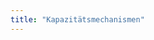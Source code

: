 ```yaml
---
title: "Kapazitätsmechanismen"
---
```


<!--

{{< timeline >}}

<!~~ ===================================== ENTSOE Policy Paper on CM =================================================================== ~~>

{{< timelineItem icon="comment" header="The role of Capacity Mechanisms to enable a secure and competitive energy transition" badge="16.04.2025" subheader="Von: ENTSO-E" >}}

<div style="margin-bottom: -1.5em;">
  <details>
    <summary><span style="cursor: pointer; font-weight: 500;">Anzeigen: <u>Zusammenfassung</u></span></summary>
  <blockquote>
  Das ENTSO-E-Positionspapier diskutiert die Rolle von Kapazitätsmechanismen (KMs) in Europa. Kapazitätsmechanismen, die früher als temporäre Lösungen galten, werden nun als potenzielle strukturelle Bestandteile der Strommärkte betrachtet. Das Papier skizziert zentrale Gestaltungsprinzipien für effektive KMs. Es betont außerdem die Bedeutung grenzüberschreitender Teilnahme und Koordination der Übertragungsnetzbetreiber (TSOs). ENTSO-E formuliert Empfehlungen an politische Entscheidungstäger, um KMs mit übergeordneten Zielen wie Dekarbonisierung und Marktintegration in Einklang zu bringen.
  </blockquote>
</details>

<details>
    <summary><span style="cursor: pointer; font-weight: 500;">Anzeigen: <u>Weitere Informationen</u></span></summary>
    <ul>
     <li><a href="https://www.entsoe.eu/2025/04/16/entso-e-paper-on-the-role-of-capacity-mechanisms-to-enable-a-secure-and-competitive-energy-transition/" target="_blank">ENTSO-E Paper on the role of Capacity Mechanisms to enable a secure and competitive energy transition</a></li>
    </ul>
  </details>
   <a href="https://eepublicdownloads.blob.core.windows.net/public-cdn-container/clean-documents/Publications/Position%20papers%20and%20reports/2025/entso-e_pp_capacity_mechanisms_250415.pdf" class="bg-primary-100 dark:bg-primary-300 rounded-md font-semibold text-center text-neutral-800 dark:text-neutral-800" style="display: block; width: 100%; margin-top: 1.5em" target="_blank">Gesamte Studie hier lesen!</a>
</div>

{{< /timelineItem >}}
<!~~ ===================================== Studie Kapazitätsmarkt Österrreich =================================================================== ~~>

{{< timelineItem icon="comment" header="Studie Kapazitätsmarkt Österreich" badge="14.04.2025" subheader="Von: Fraunhofer ISI">}}

<div style="margin-bottom: -1.5em;">
  <details>
    <summary><span style="cursor: pointer; font-weight: 500;">Anzeigen: <u>Zusammenfassung</u></span></summary>
    <blockquote>
    Die Studie analysiert die Notwendigkeit und Ausgestaltung eines Kapazitätsmechanismus für den österreichischen Strommarkt. Die Autoren schlagen einen kombinierten Kapazitätsmarkt vor, der zentrale und dezentrale Elemente integriert, um Versorgungssicherheit und Investitionsanreize zu gewährleisten. 
    <blockquote>
  </details>

  <details>
    <summary><span style="cursor: pointer; font-weight: 500;">Anzeigen: <u>Weitere Informationen</u></span></summary>
    <ul>
      <li><a href="https://positionen.wienenergie.at/studien/kapazitaetsmarkt-studie/" target="_blank">Ein kombinierter Kapazitätsmarkt für Österreich</a></li>
      <li><a href="https://positionen.wienenergie.at/blog/nachbericht-11-energiewirtschaftliches-kolloquium/" target="_blank">Nachbericht zum 11. Energiewirtschaftlichen Kolloquium der Wien Energie</a></li>
    </ul>
  </details>

  <a href="https://positionen.wienenergie.at/wp-content/uploads/2025/05/Kapazitaetsmarkt-Oesterreich_Fraunhofer-ISI.pdf" class="bg-primary-100 dark:bg-primary-300 rounded-md font-semibold text-center text-neutral-800 dark:text-neutral-800" style="display: block; width: 100%; margin-top: 1.5em" target="_blank">Gesamte Studie hier lesen!</a>
</div>

{{< /timelineItem >}}
<!~~ ===================================== Studie Die Ausgestaltung der Absicherungspflicht =================================================================== ~~>
{{< timelineItem icon="comment" header="Die Ausgestaltung der Absicherungspflicht" badge="08.04.2025" subheader="Von: Connect Energy Economics">}}

<div style="margin-bottom: -1.5em;">
  <details>
    <summary><span style="cursor: pointer; font-weight: 500;">Anzeigen: <u>Zusammenfassung</u></span></summary>
    <blockquote>
    Im Auftrag des BNE Bundesverband neue Energiewirtschaft e.V., der DIHK Deutsche Industrie- und Handelskammer, Die Familienunternehmer e.V., der EEX European Energy Exchange AG, der VEA Bundesverband der Energie-Abnehmer e.V. und des ZVEI Verband der Elektro- und Digitalindustrie e.V. hat Connect Energy Economics eine konkrete Ausgestaltung der Absicherungspflicht erarbeitet. Die Absicherungspflicht wird dabei als Alternative zu einem Kapazitätsmarkt in Deutschland hervorgehoben. Sie soll bestehende Marktprozesse ergänzen, indem eine frühzeitige Absicherung der Stromnachfrage die Vorhaltung steuerbarer Leistung in einem technologieoffenen Wettbewerb anreizt.
    <blockquote>
  </details>

  <details>
    <summary><span style="cursor: pointer; font-weight: 500;">Anzeigen: <u>Weitere Informationen</u></span></summary>
    <ul>
      <li><a href="https://www.connect-ee.com/2025/04/08/studie-die-ausgestaltung-der-absicherungspflicht/" target="_blank">Studie: Die Ausgestaltung der Absicherungspflicht</a></li>
    </ul>
  </details>

  <a href="https://www.connect-ee.com/wp-content/uploads/2025/04/Connect_Ausgestaltung_der_Absicherungspflicht_2025.pdf" class="bg-primary-100 dark:bg-primary-300 rounded-md font-semibold text-center text-neutral-800 dark:text-neutral-800" style="display: block; width: 100%; margin-top: 1.5em" target="_blank">Gesamte Studie hier lesen!</a>
</div>

{{< /timelineItem >}}
<!~~ ===================================== Frontier Economics DE:Rückkehr SR in Markt =================================================================== ~~>

{{< timelineItem icon="comment" header="Kurzanalyse zum Beitrag von Reservekraftwerken im Strommarkt" badge="31.03.2025" subheader="Von: Frontier Economics" >}}
<div style="margin-bottom: -1.5em;">
  <details>
    <summary><span style="cursor: pointer; font-weight: 500;">Anzeigen: <u>Zusammenfassung</u></span></summary>
    <blockquote>
In dieser Präsentation von Frontier Economics wird die Idee der deutschen Bundesregierung analysiert, Kraftwerke in der Strategischen Reserve zur Stabilisierung der Strompreise einzusetzen. In der statischen Analyse zeigt sich eine Reduzierung der Großhandelsstrompreise um 4&nbsp;€/MWh im Jahresmittel. Gleichzeitig verdrängt bzw. ersetzt die Rückkehr der Kraftwerke aus der Strategischen Reserve Investitionen, die ansonsten getätigt worden wären. Die dynamische Analyse weist hingegen eine moderate Reduzierung der Strompreise um weniger als 1&nbsp;€/MWh auf, wobei sich die Preisveränderung vor allem auf die teuersten Stunden konzentriert.
    </blockquote>
  </details>
<a href="https://media.licdn.com/dms/document/media/v2/D4E1FAQHPTz0fEwjkJg/feedshare-document-pdf-analyzed/B4EZXsSkRnGwAY-/0/1743426051155?e=1749081600&v=beta&t=iaKW1qnlgIGrRdbx79oKR-B3EWJ-hrh3UFbAjtG_UKs" class="bg-primary-100 dark:bg-primary-300 rounded-md font-semibold text-center text-neutral-800 dark:text-neutral-800" style="display: block; width: 100%; margin-top: 1.5em" target="_blank">Gesamte Präsentation hier lesen!</a>
</div>

{{< /timelineItem >}}

<!~~ ===================================== Frontier Economics DR in CMs =================================================================== ~~>

{{< timelineItem icon="comment" header="Einbindung von dezentraler Flexibilität in einen integrierten Kapazitätsmarkt" badge="17.03.2025" subheader="Von: Frontier Economics" >}}
<div style="margin-bottom: -1.5em;">
  <details>
    <summary><span style="cursor: pointer; font-weight: 500;">Anzeigen: <u>Zusammenfassung</u></span></summary>
    <blockquote>
    Die Kurzstudie analysiert die Integration dezentraler Flexibilitäten wie Speicher und Lastmanagement in einen Integrierten Kapazitätsmarkt (IKM). Sie empfiehlt einen technologieoffenen Ansatz mit zentralen Ausschreibungen, um Investitionssicherheit zu gewährleisten und Flexibilitäten effizient einzubinden. Durch explizite Anreize in den Ausschreibungen sowie durch dynamische Umlagesysteme können dezentrale Flexibilitäten aktiviert werden. Internationale Erfahrungen zeigen, dass zentrale Märkte Flexibilität effektiv integrieren können, wenn geeignete Instrumente eingesetzt werden. 
    </blockquote>
  </details>
  <details>
  <summary><span style="cursor: pointer; font-weight: 500;">Anzeigen: <u>Weitere Informationen</u></span></summary>
  <ul>
    <li><a href="https://www.frontier-economics.com/de/de/nachrichten-einblicke/news/news-article-i21310-mittel-und-wege-zur-einbindung-von-dezentraler-flexibilitaet-in-einen-integrierten-kapazitaetsmarkt/#:~:text=In%20einer%20Studie%20f%C3%BCr%20den%20Bundesverband%20der%20Energie-,in%20einem%20integrierten%20Kapazit%C3%A4tsmarkt%20vielf%C3%A4ltig%20angereizt%20werden%20kann." target="_blank">Mittel und Wege zur Einbindung von dezentraler Flexibilität in einen integrierten Kapazitätsmarkt</a></li>
    <li><a href="https://www.bdew.de/service/publikationen/einbindung-dezentraler-flexibilitaet-in-einen-integrierten-kapazitaetsmarkt/" target="_blank">Einbindung dezentraler Flexibilität in einen integrierten Kapazitätsmarkt</a></li>
  </ul>
  </details>
<a href="https://www.frontier-economics.com/media/yhoparih/frontier-economics-kurzstudie-fuer-bdew-zu-flexibilitaet-im-ikm-2025-03-15-stc.pdf" class="bg-primary-100 dark:bg-primary-300 rounded-md font-semibold text-center text-neutral-800 dark:text-neutral-800" style="display: block; width: 100%; margin-top: 1.5em" target="_blank">Gesamte Studie hier lesen!</a>
</div>

{{< /timelineItem >}}

<!~~ ===================================== Frontier Economics DE:Kapazitätsmarkt + Kraftwerksstrategie neuer CM =================================================================== ~~>

{{< timelineItem icon="comment" header="Wie geht es weiter bei Kraftwerksstrategie und Kapazitätsmarkt?" badge="15.03.2025" subheader="Von: Frontier Economics" >}}
<div style="margin-bottom: -1.5em;">
  <details>
    <summary><span style="cursor: pointer; font-weight: 500;">Anzeigen: <u>Zusammenfassung</u></span></summary>
    <blockquote>
In dieser Präsentation von Frontier Economics wird ein kurzer Überblick über die bisherige Diskussion zur Einführung der Kraftwerksstrategie und eines Kapazitätsmarkts in Deutschland gegeben. Dabei werden die Pläne der gescheiterten Ampelkoalition beschrieben und analysiert, inwiefern sich diese unter der neuen Bundesregierung aus CDU, CSU und SPD ändern könnten. Frontier Economics gibt eine erste Einschätzung ab, wonach ein Festhalten der neuen Bundesregierung am kombinierten Kapazitätsmarkt als unwahrscheinlich gilt und stattdessen ein zentraler Kapazitätsmarkt als realistischer eingeschätzt wird.
    </blockquote>
  </details>
<a href="https://media.licdn.com/dms/document/media/v2/D4E1FAQEXU1ZuF_-ybg/feedshare-document-pdf-analyzed/B4EZWyo9paG0Ao-/0/1742458848752?e=1749081600&v=beta&t=zy78TDcjvJlTUhWQiPkTp0kwD1pI0ZWuZS7pCD3IeRw" class="bg-primary-100 dark:bg-primary-300 rounded-md font-semibold text-center text-neutral-800 dark:text-neutral-800" style="display: block; width: 100%; margin-top: 1.5em" target="_blank">Gesamte Präsentation hier lesen!</a>
</div>

{{< /timelineItem >}}

<!~~ ===================================== European Comission Report on streamlining CMs =================================================================== ~~>

{{< timelineItem icon="comment" header="Bewertung der Möglichkeiten zur Straffung und Vereinfachung des Verfahrens für die Anwendung eines Kapazitätsmechanismus" badge="03.03.2025" subheader="Von: Europäische Kommission" >}}

<div style="margin-bottom: -1.5em;">
  <details>
    <summary><span style="cursor: pointer; font-weight: 500;">Anzeigen: <u>Zusammenfassung</u></span></summary>
  <blockquote>
    Der Bericht beschreibt den Status der Implementierung der EU Rahmenbedingungen bezüglich Kapazitätsmechanismen und den daraus gewonnenen "main lessons learned". Außerdem schlägt die EU Kommission Prozesse für die Straffung und Simplifizierung des Genehmigungsverfahrens für Kapazitätsmechanismen vor.  
  </blockquote>
</details>

<a href="https://eur-lex.europa.eu/legal-content/EN/TXT/?uri=CELEX:52025DC0065" class="bg-primary-100 dark:bg-primary-300 rounded-md font-semibold text-center text-neutral-800 dark:text-neutral-800" style="display: block; width: 100%; margin-top: 1.5em" target="_blank">Gesamten Bericht hier lesen!</a>
</div>

{{< /timelineItem >}}

<!~~ ===================================== European Comission Draft Framework for State Aid measures =================================================================== ~~>

{{< timelineItem icon="comment" header="Draft: Clean Industrial Deal State Aid Framework" badge="11.03.2025" subheader="Von: Europäische Kommission" >}}

<div style="margin-bottom: -1.5em;">
  <details>
    <summary><span style="cursor: pointer; font-weight: 500;">Anzeigen: <u>Zusammenfassung</u></span></summary>
  <blockquote>
  Anhang 1 dieses Gesetzesentwurfs beschreibt die maßgeblichen Kriterien für eine zügige Bewertung und Genehmigung der Anfragen von Mitgliedstaaten zu Kapazitätsmechanismen durch die Kommission. Im Rahmen des beschleunigten Genehmigungsverfahrens gelten zwei Kapazitätsmechanismen als zulässig: eine strategische Reserve und ein marktweites zentrales Käufermodell. 
  </blockquote>
</details>
<details>
  <summary><span style="cursor: pointer; font-weight: 500;">Anzeigen: <u>Weitere Informationen</u></span></summary>
  <ul>
    <li><a href="https://competition-policy.ec.europa.eu/about/contribution-clean-just-and-competitive-transition/draft-clean-industrial-state-aid-framework-cisaf_en" target="_blank">Draft Clean Industrial State Aid Framework (CISAF)</a></li>
  </ul>
  <ul>
    <li><a href="https://competition-policy.ec.europa.eu/public-consultations/2025-cisaf_en" target="_blank">New State aid Framework accompanying the Clean Industrial Deal Communication</a></li>
  </ul>
  <ul>
    <li><a href="https://ec.europa.eu/commission/presscorner/detail/en/ip_25_652" target="_blank">Commission invites comments on the draft State aid Framework supporting the Clean Industrial Deal</a></li>
  </ul>
  </details>

<a href="https://competition-policy.ec.europa.eu/document/download/45b532ce-53fb-4907-975c-79edaa31a166_en?filename=2025_CISAF_draft_EC_communication.pdf" class="bg-primary-100 dark:bg-primary-300 rounded-md font-semibold text-center text-neutral-800 dark:text-neutral-800" style="display: block; width: 100%; margin-top: 1.5em" target="_blank">Gesamten Gesetzesentwurf hier lesen!</a>
</div>

{{< /timelineItem >}}

<!~~ ===================================== ACER Security of Supply Monitoring Report 2024 =================================================================== ~~>

{{< timelineItem icon="comment" header="Security of EU electricity supply 2024 Monitoring Report" badge="16.12.2024" subheader="Von: ACER" >}}

<div style="margin-bottom: -1.5em;">
  <details>
    <summary><span style="cursor: pointer; font-weight: 500;">Anzeigen: <u>Zusammenfassung</u></span></summary>
  <blockquote>
  Der 2024 Monitoring Bericht zeigt auf, dass die Kosten für Kapazitätsmechanismen 2023 um 40% auf 7,4 Milliarden Euro angestiegen sind. Dabei entfallen 85% der Zahlungen für 2035 auf fossile Erzeuger, was die Dekarbonisierung behindern könnte. Weiters wird die Umsetzung des EU-Rahmens zur Versorgungssicherheit in den Mitgliedstaaten als uneinheitlich identifiziert. Insbesondere treten Unterschiede in der Berechnung der Angemessenheitsmetriken auf nationaler Ebene auf. Außerdem wurde der ERAA Bericht 2023 erstmals von ACER genehmigt, trotzdem ist noch weiterer Verbesserungsbedarf notwendig.
  </blockquote>
</details>

<details>
  <summary><span style="cursor: pointer; font-weight: 500;">Anzeigen: <u>Weitere Informationen</u></span></summary>
  <ul>
    <li><a href="https://www.acer.europa.eu/monitoring/MMR/security_EU_supply_2024" target="_blank">Security of EU electricity supply</a></li>
  </ul>
  </details>

<a href="https://www.acer.europa.eu/sites/default/files/documents/Publications/Security_of_EU_electricity_supply_2024.pdf" class="bg-primary-100 dark:bg-primary-300 rounded-md font-semibold text-center text-neutral-800 dark:text-neutral-800" style="display: block; width: 100%; margin-top: 1.5em" target="_blank">Gesamten Bericht hier lesen!</a>
</div>

{{< /timelineItem >}}

<!~~ ===================================== Florence School of Regulation  Cross-Border participation =================================================================== ~~>

{{< timelineItem icon="comment" header="Cross-Border participation: A false hope for fixing capacity market externalities?" badge="22.11.2024" subheader="Von: Florence School of Regulation" >}}

<div style="margin-bottom: -1.5em;">
  <details>
    <summary><span style="cursor: pointer; font-weight: 500;">Anzeigen: <u>Zusammenfassung</u></span></summary>
    <blockquote>
      In dieser Arbeit wird die Wirksamkeit von "expliziter" und "impliziter" grenzüberschreitender Teilnahme zur Begrenzung externer Effekte eines nationalen Kapazitätsmechanismus auf ein benachbartes System ohne eigenen Mechanismus untersucht. Die modellbasierten Analysen führen zu drei zentralen Ergebnissen: Erstens kann grenzüberschreitende Teilnahme die externen Auswirkungen auf Verbraucher, Erzeuger und Interkonnektoren im Nachbarsystem nicht vollständig kompensieren. Zweitens führen implizite und explizite grenzüberschreitende Teilnahme zu vergleichbaren Ergebnissen. Drittens können die grenzüberschreitenden Effekte nationaler Kapazitätsmärkte deren primäres Ziel – die Gewährleistung der Versorgungssicherheit – erheblich beeinträchtigen.

      Auf Grundlage dieser Befunde ziehen die Autoren zwei zentrale Schlussfolgerungen: Mittelfristig sollte sich die Europäische Union von rein national ausgestalteten Kapazitätsmechanismen zu einem europäisch koordinierten Angemessenheitsmechanismus weiterentwickeln, um Versorgungssicherheit effizient zu gewährleisten und negative grenzüberschreitende Effekte zu vermeiden. Kurzfristig erscheint aufgrund der einfacheren Umsetzbarkeit und der vergleichbaren Wirksamkeit eine Umstellung von expliziter auf implizite grenzüberschreitende Teilnahme in Kapazitätsmechanismen sinnvoll.
  </blockquote>
</details>

<details>
  <summary><span style="cursor: pointer; font-weight: 500;">Anzeigen: <u>Weitere Informationen</u></span></summary>
  <ul>
    <li><a href="https://fsr.eui.eu/publications/?handle=1814/77489#:~:text=In%20this%20paper%2C%20we%20assess%20the%20effectiveness%20of,on%20a%20neighboring%20system%20without%20any%20capacity%20mechanism." target="_blank">Cross-border participation: a false hope for fixing capacity market externalities?</a></li>
  </ul>
  </details>

<a href="https://cadmus.eui.eu/server/api/core/bitstreams/59f5ad95-8002-50dc-b5c8-ee0b8b39396f/content" class="bg-primary-100 dark:bg-primary-300 rounded-md font-semibold text-center text-neutral-800 dark:text-neutral-800" style="display: block; width: 100%; margin-top: 1.5em" target="_blank">Gesamte Arbeit hier lesen!</a>
</div>

{{< /timelineItem >}}

<!~~ ===================================== Florence School of Regulation: An easy fix to streamline capacity markets =================================================================== ~~>

{{< timelineItem icon="comment" header="An easy fix to streamline capacity markets" badge="22.11.2024" subheader="Von: Florence School of Regulation" >}}

<div style="margin-bottom: -1.5em;">
  <details>
    <summary><span style="cursor: pointer; font-weight: 500;">Anzeigen: <u>Zusammenfassung</u></span></summary>
  <blockquote>
Dieser Policy Brief untersucht die Verpflichtung in einem Kapazitätsmechanismus explizite grenzüberschreitende Teilnahme zu ermöglichen und stellt deren Wirksamkeit bei der Minderung grenzüberschreitender Effekte infrage. Die Autoren gehen der Frage nach, ob diese Anforderung durch implizite Teilnahme ersetzt werden kann – ein Ansatz, der einfacher umzusetzen ist und vergleichbare Vorteile bietet. Ihre Analyse zeigt, dass die explizite Teilnahme komplex, kostenintensiv und häufig ineffektiv ist. Kurzfristig empfiehlt der Policy Brief, implizite Teilnahme zuzulassen. Langfristig sprechen sich die Autoren für eine Harmonisierung der Kapazitätsmechanismen auf europäischer Ebene aus, um grenzüberschreitende Effekte zu vermeiden und die Ressourcenbeschaffung in einem integrierten Strommarkt besser zu koordinieren.
  </blockquote>
</details>

<details>
  <summary><span style="cursor: pointer; font-weight: 500;">Anzeigen: <u>Weitere Informationen</u></span></summary>
  <ul>
    <li><a href="https://fsr.eui.eu/publications/?handle=1814/77492" target="_blank">An easy fix to streamline capacity markets</a></li>
  </ul>
  </details>

<a href="https://cadmus.eui.eu/server/api/core/bitstreams/9e1f872a-4169-5f12-a1dd-abf08c0e3de3/content" class="bg-primary-100 dark:bg-primary-300 rounded-md font-semibold text-center text-neutral-800 dark:text-neutral-800" style="display: block; width: 100%; margin-top: 1.5em" target="_blank">Gesamten Policy Brief hier lesen!</a>
</div>

{{< /timelineItem >}}
<!~~ ===================================== Frontier Kombinierter Kapazitätsmarkt =================================================================== ~~>

{{< timelineItem icon="comment" header="Kombinierter Kapazitätsmarkt - eine Analyse der Vor- und Nachteile" badge="14.11.2024" subheader="Von: Frontier Economics" >}}

<div style="margin-bottom: -1.5em;">
  <details>
   <summary><span style="cursor: pointer; font-weight: 500;">Anzeigen: <u>Zusammenfassung</u></span></summary>
    <blockquote>
      Die Studie bewertet kritisch den vom (deutschen) Bundesministerium für Wirtschaft und Klimaschutz vorgeschlagenen Kombinierten Kapazitätsmarkt (KKM). Sie kommt zu dem Schluss, dass die erwarteten Vorteile des KKM, insbesondere im Hinblick auf die Einbindung dezentraler Flexibilitätsoptionen, in der Praxis voraussichtlich nicht realisiert werden. Die Studie hebt erhebliche Komplexitäten und praktische Nachteile des KKM hervor und schlägt stattdessen zentralisierte, umfassende Ausschreibungen als wirksameren Ansatz zur Sicherstellung von Investitionen und zur effizienten Integration flexibler Ressourcen vor.
    </blockquote>
  </details>

<details>
  <summary><span style="cursor: pointer; font-weight: 500;">Anzeigen: <u>Weitere Informationen</u></span></summary>
  <ul>
    <li><a href="https://www.frontier-economics.com/de/de/nachrichten-einblicke/news/news-article-i21042-kombinierter-kapazitaetsmarkt-fuer-deutschlands-strommarkt-warum-das-keine-gute-idee-ist/" target="_blank">Kombinierter Kapazitätsmarkt für Deutschlands Strommarkt– Warum das keine gute Idee ist</a></li>
  </ul>
</details>
<a href="https://www.frontier-economics.com/media/hqiiv3hf/frontier-economcis-kurzstudie-zum-kombinierten-kapazitaetsmarkt-14-11-2024-stc.pdf" class="bg-primary-100 dark:bg-primary-300 rounded-md font-semibold text-center text-neutral-800 dark:text-neutral-800" style="display: block; width: 100%; margin-top: 1.5em" target="_blank">Gesamte Studie hier lesen!</a>
</div>

{{< /timelineItem >}}

<!~~ ===================================== Consentec Kombinierter Kapazitätsmarkt =================================================================== ~~>

{{< timelineItem icon="comment" header="Überblick zur Ausgestaltung eines kombinierten Kapazitätsmarkts" badge="10.09.2024" subheader="Von: Consentec, energy consulting und Öko-Institut e.V." >}}

<div style="margin-bottom: -1.5em;">
  <details>
   <summary><span style="cursor: pointer; font-weight: 500;">Anzeigen: <u>Zusammenfassung</u></span></summary>
    <blockquote>
      Die deutsche Bundesregierung plant die Einführung eines technologieneutralen Kapazitätsmechanismus, der ab 2028 in Betrieb gehen soll. Im Zentrum der aktuellen Diskussion steht die Auswahl eines geeigneten Modells. Diese Studie präsentiert den „Kombinierten Kapazitätsmarkt (KKM)“ als vielversprechenden Ansatz. Dieses Konzept vereint zentrale und dezentrale Marktelemente und kann – bei entsprechender Ausgestaltung – die jeweiligen Vorteile beider Systeme nutzen, während es deren Nachteile reduziert. Der KKM verspricht eine effektive Integration dezentraler Flexibilitätsoptionen sowie eine effiziente Nutzung von lokalem Wissen über die Entwicklung der Nachfrage. Gleichzeitig bietet er Investitionssicherheit für neue Kapazitäten und kann so einen stabilen Beitrag zur Versorgungssicherheit leisten.
    </blockquote>
  </details>

<details>
  <summary><span style="cursor: pointer; font-weight: 500;">Anzeigen: <u>Weitere Informationen</u></span></summary>
   <ul>
    <li><a href="https://consentec.de/beitrag/inputpapier-kombinierter-kapazitaetsmarkt-kkm-veroeffentlicht/" target="_blank">Inputpapier Kombinierter Kapazitätsmarkt (KKM) veröffentlicht</a></li>
  </ul>
  <ul>
    <li><a href="https://www.oeko.de/publikation/ueberblick-zur-ausgestaltung-eines-kombinierten-kapazitaetsmarkts/" target="_blank">Überblick zur Ausgestaltung eines kombinierten Kapazitätsmarkts</a></li>
  </ul>
  <ul>
    <li><a href="https://www.r2b-energy.com/inputpapier-zum-kombinierten-kapazitaetsmarkt-veroeffentlicht/" target="_blank">Inputpapier zum kombinierten Kapazitätsmarkt veröffentlicht</a></li>
  </ul>
  <ul>
    <li><a href="https://www.frontier-economics.com/de/de/nachrichten-einblicke/news/news-article-i20884-kombinierter-kapazitaetsmarkt-eine-gute-idee/" target="_blank">Kombinierter Kapazitätsmarkt – Eine gute Idee?</a></li>
  </ul>
    <ul>
    <li><a href="https://www.energate-messenger.de/news/246559/wie-der-kapazitaetsmarkt-der-zukunft-aussehen-koennte" target="_blank">Wie der Kapazitätsmarkt der Zukunft aussehen könnte</a></li>
  </ul>
</details>
<a href="https://www.bmwk.de/Redaktion/DE/Downloads/klimaschutz/ag3-inputpapier-kombinierter-kapazitaetsmarkt-kkm.pdf?__blob=publicationFile&v=6" class="bg-primary-100 dark:bg-primary-300 rounded-md font-semibold text-center text-neutral-800 dark:text-neutral-800" style="display: block; width: 100%; margin-top: 1.5em" target="_blank">Gesamte Studie hier lesen!</a>
</div>

{{< /timelineItem >}}

<!~~ ===================================== BMWK Strommarktdesign der Zukunft =================================================================== ~~>

{{< timelineItem icon="comment" header="Strommarktdesign der Zukunft" badge="04.09.2024" subheader="Von: Bundesministerium für Wirtschaft und Klimaschutz" >}}

<div style="margin-bottom: -1.5em;">
  <details>
   <summary><span style="cursor: pointer; font-weight: 500;">Anzeigen: <u>Zusammenfassung</u></span></summary>
    <blockquote>
      In dem Papier Strommarktdesign der Zukunft stellt die deutsche Bundesregierung verschiedene Optionen für ein sicheres, bezahlbares und nachhaltiges Marktdesign vor und stellt diese zur Diskussion. Zur Sicherstellung der Finanzierung steuerbarer Kapazitäten werden vier Optionen diskutiert: Kapazitätsabsicherungsmechanismus durch Spitzenpreishedging, Dezentraler Kapazitätsmarkt, Zentraler Kapazitätsmarkt, Kombinierter Kapazitätsmarkt. Aus Sicht des BMWK wird zum Zeitpunkt der Veröffentlichung der Kombinierte Kapazitätsmarkt als die kosteneffizienteste Option bewertet, um die Versorgungssicherheit langfristig zu gewährleisten. 
    </blockquote>
  </details>

<details>
  <summary><span style="cursor: pointer; font-weight: 500;">Anzeigen: <u>Weitere Informationen</u></span></summary>
   <ul>
    <li><a href="https://www.bdew.de/presse/presseinformationen/kapazitaetsmarkt-muss-nun-zuegig-in-die-ausgestaltung-gehen/" target="_blank">Kapazitätsmarkt muss nun zügig in die Ausgestaltung gehen</a></li>
  </ul>
  <ul>
    <li><a href="https://www.bmwk.de/Redaktion/DE/Pressemitteilungen/2024/07/20240705-klimaneutrale-stromerzeugung-kraftwerkssicherheitsgesetz.html" target="_blank">Auf dem Weg zur klimaneutralen Stromerzeugung: Grünes Licht für Kraftwerkssicherheitsgesetz</a></li>
  </ul>
</details>
<a href="https://www.bmwk.de/Redaktion/DE/Publikationen/Energie/20240801-strommarktdesign-der-zukunft.pdf?__blob=publicationFile&v=18" class="bg-primary-100 dark:bg-primary-300 rounded-md font-semibold text-center text-neutral-800 dark:text-neutral-800" style="display: block; width: 100%; margin-top: 1.5em" target="_blank">Gesamtes Papier hier lesen!</a>
</div>

{{< /timelineItem >}}

<!~~ ===================================== DE TSOs Studie zentraler KM =================================================================== ~~>

{{< timelineItem icon="comment" header="Ausarbeitung eines Kapazitätsmechanismus für den deutschen Strommarkt" badge="15.05.2024" subheader="Von: Consentec" >}}

<div style="margin-bottom: -1.5em;">
  <details>
   <summary><span style="cursor: pointer; font-weight: 500;">Anzeigen: <u>Zusammenfassung</u></span></summary>
    <blockquote>
      In der von den vier deutschen Übertragungsnetzbetreibern beauftragten Studie wird die Ausgestaltung eines umfassenden, zentralen Kapazitätsmarkt diskutiert. 
      50hertz, Amprion, TenneT and Transnet BW sprechen sich für einen zentralen Kapazitätsmarkt mit lokaler Komponente aus. Dabei sollen
      Ausschreibungen derart gestaltet sein, dass nicht nur die Verfügbarkeit von Leistung im gesamten Bundesgebiet beanreizt wird, sondern dass lokale Investitionsanreize entstehen.  Die vier deutschen Übertragungsnetzbetreiber erwarten sich durch die lokale Komponente eine Verringerung der CO2-Emissionen, des Redispatch- und Netzreservebedarfs, der Kosten für Systemdienstleistungen sowie folglich auch der Netzentgelte.
    </blockquote>
  </details>

<details>
  <summary><span style="cursor: pointer; font-weight: 500;">Anzeigen: <u>Weitere Informationen</u></span></summary>
  <ul>
    <li><a href="https://www.transnetbw.de/_Resources/Persistent/d/d/6/8/dd68e2b393600b80a2cd12f64f14db18745f0069/2024-05-15_4%C3%9CNB-Studie-zum-zentralen-Kapazit%C3%A4tsmarkt.pdf" target="_blank">Begleitschreiben zur STUDIE ZUM ZENTRALEN KAPAZITÄTSMARKT</a></li>
  </ul>
   <ul>
    <li><a href="https://www.netztransparenz.de/de-de/Strommarktdesign/Kapazit%C3%A4tsmechanismus/4%C3%9CNB-Studie-zur-Ausarbeitung-eines-Kapazit%C3%A4tsmechanismus-f%C3%BCr-den-deutschen-Strommarkt" target="_blank">4ÜNB-Studie zur Ausarbeitung eines Kapazitätsmechanismus für den deutschen Strommarkt</a></li>
  </ul>
  <ul>
    <li><a href="https://consentec.de/publikation/ausarbeitung-eines-kapazitaetsmechanismus-fuer-den-deutschen-strommarkt/" target="_blank">Ausarbeitung eines Kapazitätsmechanismus für den deutschen Strommarkt (consentec)</a></li>
  </ul>
  <ul>
    <li><a href="https://www.ecologic.eu/de/19626" target="_blank">Ausarbeitung eines Kapazitätsmechanismus für den deutschen Strommarkt (ecologic)</a></li>
  </ul>
</details>
<a href="https://www.ecologic.eu/sites/default/files/publication/2024/60019-Ausarbeitung-kapazitaetsmechanismus-deutscher-strommarkt.pdf" class="bg-primary-100 dark:bg-primary-300 rounded-md font-semibold text-center text-neutral-800 dark:text-neutral-800" style="display: block; width: 100%; margin-top: 1.5em" target="_blank">Gesamte Studie hier lesen!</a>
</div>

{{< /timelineItem >}}

{{< /timeline >}}

-->
